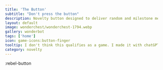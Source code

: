 ```yaml
---
title: 'The Button'
subtitle: "Don't press the button"
description: Novelty button designed to deliver random and milestone messages with graffiti. 
layout: default
image: wonderchest/wonderchest-1794.webp
gallery: wonderbot
tags: ['home']
icon: game-icons:button-finger
tooltip: I don't think this qualifies as a game. I made it with chatGPT in about an hour, then it went through another iteration after my 11-year-old tapped it to 1000. I replicated the experience after adding more sentences and extending the confetti effect to 1000 with unique phrases. I believe it would make a great experience when tied in with the AMI project with slideshow and music effects.
category: novelty
---
```

:rebel-button
